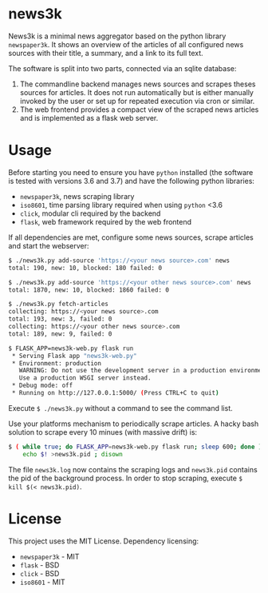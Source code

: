 # news3k

News3k is a minimal news aggregator based on the python library `newspaper3k`.
It shows an overview of the articles of all configured news sources with their
title, a summary, and a link to its full text.

The software is split into two parts, connected via an sqlite database:

1. The commandline backend manages news sources and scrapes theses sources for
   articles.
   It does not run automatically but is either manually invoked by the user or
   set up for repeated execution via cron or similar.
2. The web frontend provides a compact view of the scraped news articles and is
   implemented as a flask web server.

# Usage

Before starting you need to ensure you have `python` installed (the software is
tested with versions 3.6 and 3.7) and have the following python libraries:

- `newspaper3k`, news scraping library
- `iso8601`, time parsing library required when using `python` <3.6
- `click`, modular cli required by the backend
- `flask`, web framework required by the web frontend

If all dependencies are met, configure some news sources, scrape articles and
start the webserver:

```bash
$ ./news3k.py add-source 'https://<your news source>.com' news
total: 190, new: 10, blocked: 180 failed: 0

$ ./news3k.py add-source 'https://<your other news source>.com' news
total: 1870, new: 10, blocked: 1860 failed: 0

$ ./news3k.py fetch-articles
collecting: https://<your news source>.com
total: 193, new: 3, failed: 0
collecting: https://<your other news source>.com
total: 189, new: 9, failed: 0

$ FLASK_APP=news3k-web.py flask run
 * Serving Flask app "news3k-web.py"
 * Environment: production
   WARNING: Do not use the development server in a production environment.
   Use a production WSGI server instead.
 * Debug mode: off
 * Running on http://127.0.0.1:5000/ (Press CTRL+C to quit)
```

Execute `$ ./news3k.py` without a command to see the command list.

Use your platforms mechanism to periodically scrape articles. A hacky bash
solution to scrape every 10 minues (with massive drift) is:

```bash
$ ( while true; do FLASK_APP=news3k-web.py flask run; sleep 600; done ) &>news3k.log & \
    echo $! >news3k.pid ; disown
```

The file `news3k.log` now contains the scraping logs and `news3k.pid` contains
the pid of the background process.
In order to stop scraping, execute `$ kill $(< news3k.pid)`.

# License

This project uses the MIT License. Dependency licensing:

- `newspaper3k` -  MIT
- `flask` - BSD
- `click` - BSD
- `iso8601` - MIT
